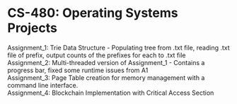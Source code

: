 # CS-480: Operating Systems Projects  
Assignment_1: Trie Data Structure - Populating tree from .txt file, reading .txt file of prefix, output counts of the prefixes for each to .txt file  
Assignment_2: Multi-threaded version of Assignment_1 - Contains a progress bar, fixed some runtime issues from A1  
Assignment_3: Page Table creation for memory management with a command line interface.  
Assignment_4: Blockchain Implementation with Critical Access Section
